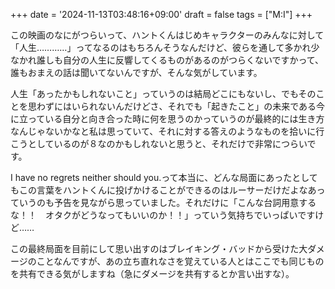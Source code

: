 +++
date = '2024-11-13T03:48:16+09:00'
draft = false
tags = ["M:I"]
+++

この映画のなにがつらいって、ハントくんはじめキャラクターのみんなに対して「人生…………」ってなるのはもちろんそうなんだけど、彼らを通して多かれ少なかれ誰しも自分の人生に反響してくるものがあるのがつらくないですかって、誰もおまえの話は聞いてないんですが、そんな気がしています。   

人生「あったかもしれないこと」っていうのは結局どこにもないし、でもそのことを思わずにはいられないんだけどさ、それでも「起きたこと」の未来である今に立っている自分と向き合った時に何を思うのかっていうのが最終的には生き方なんじゃないかなと私は思っていて、それに対する答えのようなものを拾いに行こうとしているのが８なのかもしれないと思うと、それだけで非常につらいです。   

I have no regrets neither should you.って本当に、どんな局面にあったとしてもこの言葉をハントくんに投げかけることができるのはルーサーだけだよなあっていうのも予告を見ながら思っていました。それだけに「こんな台詞用意するな！！　オタクがどうなってもいいのか！！」っていう気持ちでいっぱいですけど……   

この最終局面を目前にして思い出すのはブレイキング・バッドから受けた大ダメージのことなんですが、あの立ち直れなさを覚えている人とはここでも同じものを共有できる気がしますね（急にダメージを共有するとか言い出すな）。   
